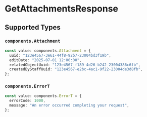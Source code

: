 # GetAttachmentsResponse


## Supported Types

### `components.Attachment`

```typescript
const value: components.Attachment = {
  uuid: "123e4567-3e61-44f8-92b7-23004bd3f19b",
  editDate: "2025-07-01 12:00:00",
  relatedObjectUuid: "123e4567-f189-4d26-b242-23004386c6fb",
  createdByStaffUuid: "123e4567-e2bc-4ac1-9f22-23004de3d8fb",
};
```

### `components.ErrorT`

```typescript
const value: components.ErrorT = {
  errorCode: 1000,
  message: "An error occurred completing your request",
};
```

